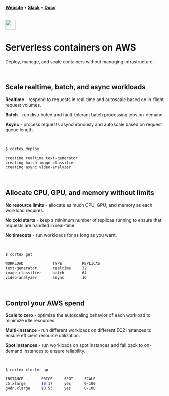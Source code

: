 **[Website](https://www.cortex.dev)** • **[Slack](https://community.cortex.dev)** • **[Docs](https://docs.cortex.dev)**

<br>

<img src='https://s3-us-west-2.amazonaws.com/cortex-public/logo.png' height='32'>

<br>

# Serverless containers on AWS

Deploy, manage, and scale containers without managing infrastructure.

<br>

## Scale realtime, batch, and async workloads

**Realtime** - respond to requests in real-time and autoscale based on in-flight request volumes.

**Batch** - run distributed and fault-tolerant batch processing jobs on-demand.

**Async** - process requests asynchronously and autoscale based on request queue length.

<br>

```bash
$ cortex deploy

creating realtime text-generator
creating batch image-classifier
creating async video-analyzer
```

<br>

## Allocate CPU, GPU, and memory without limits

**No resource limits** - allocate as much CPU, GPU, and memory as each workload requires.

**No cold starts** - keep a minimum number of replicas running to ensure that requests are handled in real-time.

**No timeouts** - run workloads for as long as you want.

<br>

```bash
$ cortex get

WORKLOAD             TYPE         REPLICAS
text-generator       realtime     32
image-classifier     batch        64
video-analyzer       async        16
```

<br>

## Control your AWS spend

**Scale to zero** - optimize the autoscaling behavior of each workload to minimize idle resources.

**Multi-instance** - run different workloads on different EC2 instances to ensure efficient resource utilization.

**Spot instances** - run workloads on spot instances and fall back to on-demand instances to ensure reliability.

<br>

```bash
$ cortex cluster up

INSTANCE        PRICE     SPOT     SCALE
c5.xlarge       $0.17     yes      0-100
g4dn.xlarge     $0.53     yes      0-100
```

